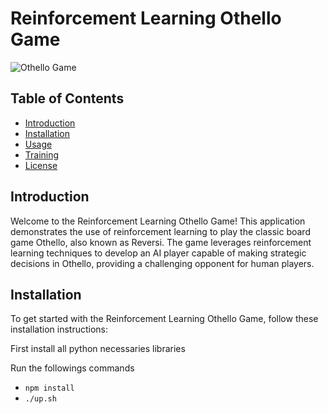 # Reinforcement Learning Othello Game

![Othello Game](othello.png)

## Table of Contents

- [Introduction](#introduction)
- [Installation](#installation)
- [Usage](#usage)
- [Training](#training)
- [License](#license)

## Introduction

Welcome to the Reinforcement Learning Othello Game! This application demonstrates the use of reinforcement learning to play the classic board game Othello, also known as Reversi. The game leverages reinforcement learning techniques to develop an AI player capable of making strategic decisions in Othello, providing a challenging opponent for human players.

## Installation

To get started with the Reinforcement Learning Othello Game, follow these installation instructions:

First install all python necessaries libraries

Run the followings commands

- `npm install`
- `./up.sh`
